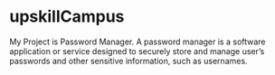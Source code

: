 # upskillCampus
My Project is Password Manager. A password manager is a software application or service designed to securely store and manage user’s passwords and other sensitive information, such as usernames.
